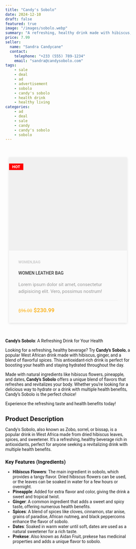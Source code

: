 ```yaml
---
title: "Candy's Sobolo"
date: 2024-12-10
draft: false
featured: true
image: "/images/sobolo.webp"
summary: "A refreshing, healthy drink made with hibiscus, ginger, and a blend of spices. Perfect for hydration and promoting overall health."
price: 7.99
seller:
  name: "Sandra Candycane"
  contact:
    telephone: "+233 (555) 789-1234"
    email: "sandra@candysobolo.com"
tags:
    - sale
    - deal
    - ad
    - advertisement
    - sobolo
    - candy's sobolo
    - health drink
    - healthy living
categories:
    - ad
    - deal
    - sale
    - candy
    - candy's sobolo
    - sobolo
---
```



<style>

*
{
    -webkit-box-sizing: border-box;
            box-sizing: border-box;
    margin: 0;
    padding: 0;
}


body
{
    font-family: 'Roboto', sans-serif;
}
a
{
    text-decoration: none;
}
.product-card {
    width: 380px;
    position: relative;
    box-shadow: 0 2px 7px #dfdfdf;
    margin: 50px auto;
    background: #fafafa;
}

.badge {
    position: absolute;
    left: 0;
    top: 20px;
    text-transform: uppercase;
    font-size: 13px;
    font-weight: 700;
    background: red;
    color: #fff;
    padding: 3px 10px;
}

.product-tumb {
    display: flex;
    align-items: center;
    justify-content: center;
    height: 300px;
    padding: 50px;
    background: #f0f0f0;
}

.product-tumb img {
    max-width: 100%;
    max-height: 100%;
}

.product-details {
    padding: 30px;
}

.product-catagory {
    display: block;
    font-size: 12px;
    font-weight: 700;
    text-transform: uppercase;
    color: #ccc;
    margin-bottom: 18px;
}

.product-details h4 a {
    font-weight: 500;
    display: block;
    margin-bottom: 18px;
    text-transform: uppercase;
    color: #363636;
    text-decoration: none;
    transition: 0.3s;
}

.product-details h4 a:hover {
    color: #fbb72c;
}

.product-details p {
    font-size: 15px;
    line-height: 22px;
    margin-bottom: 18px;
    color: #999;
}

.product-bottom-details {
    overflow: hidden;
    border-top: 1px solid #eee;
    padding-top: 20px;
}

.product-bottom-details div {
    float: left;
    width: 50%;
}

.product-price {
    font-size: 18px;
    color: #fbb72c;
    font-weight: 600;
}

.product-price small {
    font-size: 80%;
    font-weight: 400;
    text-decoration: line-through;
    display: inline-block;
    margin-right: 5px;
}

.product-links {
    text-align: right;
}

.product-links a {
    display: inline-block;
    margin-left: 5px;
    color: #e1e1e1;
    transition: 0.3s;
    font-size: 17px;
}

.product-links a:hover {
    color: #fbb72c;
}

@media screen and (max-width: 480px) {
  .wrapper {
    width: 100%;
    margin: 20px auto;
  }

  .product-text h1 {
    font-size: 22px;
  }

  .product-price-btn p {
    font-size: 22px;
  }
}
</style>


<div class="product-card">
		<div class="badge">Hot</div>
		<div class="product-tumb">
			<img src="https://i.imgur.com/xdbHo4E.png" alt="">
		</div>
		<div class="product-details">
			<span class="product-catagory">Women,bag</span>
			<h4><a href="">Women leather bag</a></h4>
			<p>Lorem ipsum dolor sit amet, consectetur adipisicing elit. Vero, possimus nostrum!</p>
			<div class="product-bottom-details">
				<div class="product-price"><small>$96.00</small>$230.99</div>
				<div class="product-links">
					<a href=""><i class="fa fa-heart"></i></a>
					<a href=""><i class="fa fa-shopping-cart"></i></a>
				</div>
			</div>
		</div>
</div>


**Candy's Sobolo**: A Refreshing Drink for Your Health

Looking for a refreshing, healthy beverage? Try **Candy's Sobolo**, a popular West African drink made with hibiscus, ginger, and a blend of flavorful spices. This antioxidant-rich drink is perfect for boosting your health and staying hydrated throughout the day.

Made with natural ingredients like hibiscus flowers, pineapple, and dates, **Candy's Sobolo** offers a unique blend of flavors that refreshes and revitalizes your body. Whether you’re looking for a delicious way to hydrate or a drink with multiple health benefits, Candy’s Sobolo is the perfect choice!

Experience the refreshing taste and health benefits today!

## Product Description

Candy's Sobolo, also known as Zobo, sorrel, or bissap, is a popular drink in West Africa made from dried hibiscus leaves, spices, and sweetener. It’s a refreshing, healthy beverage rich in antioxidants, perfect for anyone seeking a revitalizing drink with multiple health benefits.

### Key Features (Ingredients)

- **Hibiscus Flowers**: The main ingredient in sobolo, which provides a tangy flavor. Dried hibiscus flowers can be used, or the leaves can be soaked in water for a few hours or overnight.
- **Pineapple**: Added for extra flavor and color, giving the drink a sweet and tropical twist.
- **Ginger**: A common ingredient that adds a sweet and spicy taste, offering numerous health benefits.
- **Spices**: A blend of spices like cloves, cinnamon, star anise, grains of paradise, African nutmeg, and black peppercorns enhance the flavor of sobolo.
- **Dates**: Soaked in warm water until soft, dates are used as a natural sweetener for a rich taste.
- **Prekese**: Also known as Aidan Fruit, prekese has medicinal properties and adds a unique flavor to sobolo.
